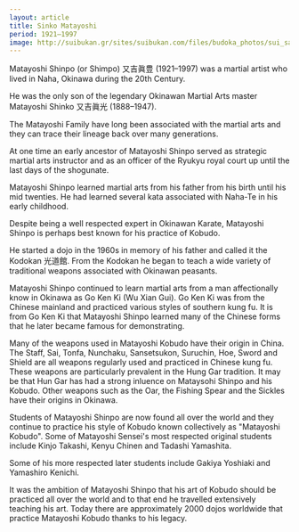 ```yaml
---
layout: article
title: Sinko Matayoshi
period: 1921–1997
image: http://suibukan.gr/sites/suibukan.com/files/budoka_photos/sui_sakugawa.jpg?1280633046
---
```


Matayoshi Shinpo (or Shimpo) 又吉眞豊 (1921–1997) was a martial artist who lived in Naha, Okinawa during the 20th Century.

He was the only son of the legendary Okinawan Martial Arts master Matayoshi Shinko 又吉眞光 (1888–1947).

The Matayoshi Family have long been associated with the martial arts and they can trace their lineage back over many generations.

At one time an early ancestor of Matayoshi Shinpo served as strategic martial arts instructor and as an officer of the Ryukyu royal court up until the last days of the shogunate.

Matayoshi Shinpo learned martial arts from his father from his birth until his mid twenties. He had learned several kata associated with Naha-Te in his early childhood.

Despite being a well respected expert in Okinawan Karate, Matayoshi Shinpo is perhaps best known for his practice of Kobudo.

He started a dojo in the 1960s in memory of his father and called it the Kodokan 光道館. From the Kodokan he began to teach a wide variety of traditional weapons associated with Okinawan peasants.

Matayoshi Shinpo continued to learn martial arts from a man affectionally know in Okinawa as Go Ken Ki (Wu Xian Gui). Go Ken Ki was from the Chinese mainland and practiced various styles of southern kung fu. It is from Go Ken Ki that Matayoshi Shinpo learned many of the Chinese forms that he later became famous for demonstrating.

Many of the weapons used in Matayoshi Kobudo have their origin in China. The Staff, Sai, Tonfa, Nunchaku, Sansetsukon, Suruchin, Hoe, Sword and Shield are all weapons regularly used and practiced in Chinese kung fu. These weapons are particularly prevalent in the Hung Gar tradition. It may be that Hun Gar has had a strong inluence on Mataysohi Shinpo and his Kobudo. Other weapons such as the Oar, the Fishing Spear and the Sickles have their origins in Okinawa.

Students of Matayoshi Shinpo are now found all over the world and they continue to practice his style of Kobudo known collectively as "Matayoshi Kobudo". Some of Matayoshi Sensei's most respected original students include Kinjo Takashi, Kenyu Chinen and Tadashi Yamashita.

Some of his more respected later students include Gakiya Yoshiaki and Yamashiro Kenichi.

It was the ambition of Matayoshi Shinpo that his art of Kobudo should be practiced all over the world and to that end he travelled extensively teaching his art. Today there are approximately 2000 dojos worldwide that practice Matayoshi Kobudo thanks to his legacy.